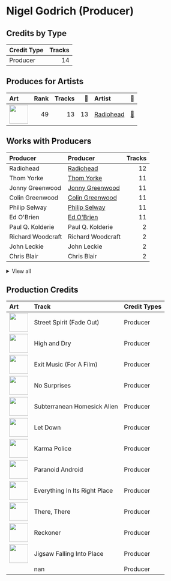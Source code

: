 # Nigel Godrich (Producer)

## Credits by Type

| Credit Type | Tracks |
|:---|---:|
| Producer | 14 |

## Produces for Artists

| Art | Rank | Tracks | 💚 | Artist | 🔗 |
|:---|---:|---:|---:|:---|:---|
| <img src="https://i.scdn.co/image/ab6761610000e5eba03696716c9ee605006047fd" alt="" width="50" /> | 49 | 13 | 13 | [Radiohead](../../artists/radiohead/overview.md) | [🔗](https://open.spotify.com/artist/4Z8W4fKeB5YxbusRsdQVPb) |

## Works with Producers

| Producer | Producer | Tracks |
|:---|:---|---:|
| Radiohead | [Radiohead](../radiohead/overview.md) | 12 |
| Thom Yorke | [Thom Yorke](../thom_yorke/overview.md) | 11 |
| Jonny Greenwood | [Jonny Greenwood](../jonny_greenwood/overview.md) | 11 |
| Colin Greenwood | [Colin Greenwood](../colin_greenwood/overview.md) | 11 |
| Philip Selway | [Philip Selway](../philip_selway/overview.md) | 11 |
| Ed O'Brien | [Ed O'Brien](../ed_o_brien/overview.md) | 11 |
| Paul Q. Kolderie | Paul Q. Kolderie | 2 |
| Richard Woodcraft | Richard Woodcraft | 2 |
| John Leckie | John Leckie | 2 |
| Chris Blair | Chris Blair | 2 |


<details>
<summary>View all</summary>

| Producer | Producer | Tracks |
|:---|:---|---:|
| Sean Slade | Sean Slade | 2 |
| Chris Brown | Chris Brown | 2 |
| Dan Grech-Marguerat | Dan Grech-Marguerat | 2 |
| Jim Warren | Jim Warren | 2 |
| Hugo Nicolson | Hugo Nicolson | 2 |
| Darrell Thorp | Darrell Thorp | 1 |
| Gerard Navarro | Gerard Navarro | 1 |
| Graeme Stewart | Graeme Stewart | 1 |

</details>


## Production Credits

| Art | Track | Credit Types |
|:---|:---|:---|
| <img src="https://i.scdn.co/image/ab67616d0000b2739293c743fa542094336c5e12" alt="" width="50" /> | Street Spirit (Fade Out) | Producer |
| <img src="https://i.scdn.co/image/ab67616d0000b2739293c743fa542094336c5e12" alt="" width="50" /> | High and Dry | Producer |
| <img src="https://i.scdn.co/image/ab67616d0000b273c8b444df094279e70d0ed856" alt="" width="50" /> | Exit Music (For A Film) | Producer |
| <img src="https://i.scdn.co/image/ab67616d0000b273c8b444df094279e70d0ed856" alt="" width="50" /> | No Surprises | Producer |
| <img src="https://i.scdn.co/image/ab67616d0000b273c8b444df094279e70d0ed856" alt="" width="50" /> | Subterranean Homesick Alien | Producer |
| <img src="https://i.scdn.co/image/ab67616d0000b273c8b444df094279e70d0ed856" alt="" width="50" /> | Let Down | Producer |
| <img src="https://i.scdn.co/image/ab67616d0000b273c8b444df094279e70d0ed856" alt="" width="50" /> | Karma Police | Producer |
| <img src="https://i.scdn.co/image/ab67616d0000b273c8b444df094279e70d0ed856" alt="" width="50" /> | Paranoid Android | Producer |
| <img src="https://i.scdn.co/image/ab67616d0000b2736c7112082b63beefffe40151" alt="" width="50" /> | Everything In Its Right Place | Producer |
| <img src="https://i.scdn.co/image/ab67616d0000b2730da53e8f58e59f28a79c10c7" alt="" width="50" /> | There, There | Producer |
| <img src="https://i.scdn.co/image/ab67616d0000b273de3c04b5fc750b68899b20a9" alt="" width="50" /> | Reckoner | Producer |
| <img src="https://i.scdn.co/image/ab67616d0000b273de3c04b5fc750b68899b20a9" alt="" width="50" /> | Jigsaw Falling Into Place | Producer |
| | nan | Producer |